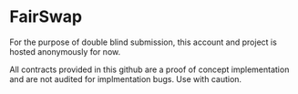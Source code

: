 # FairSwap
For the purpose of double blind submission, this account and project is hosted anonymously for now.

All contracts provided in this github are a proof of concept implementation and are not audited for implmentation bugs. 
Use with caution.
